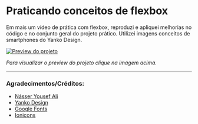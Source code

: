 # Praticando conceitos de flexbox

Em mais um vídeo de prática com flexbox, reproduzi e apliquei melhorias no código e no conjunto geral do projeto prático. Utilizei imagens conceitos de smartphones do Yanko Design. 

[![Preview do projeto](./img/screenshot.avif "Clique para acesasr o preview do Projeto")](https://gleristoncastro.com.br/portfolio/github/preview/Flex-Grid/Pratica5/)

_Para visualizar o preview do projeto clique na imagem acima._
______________________

### Agradecimentos/Créditos:

- [Násser Yousef Ali](https://www.youtube.com/watch?v=d-fUTdDgHt8)
- [Yanko Design](https://www.yankodesign.com/2022/02/25/top-10-smartphone-concepts-that-are-better-than-the-iphone-13/)
- [Google Fonts](https://fonts.google.com/)
- [Ionicons](https://ionic.io/)